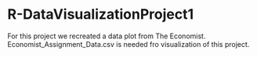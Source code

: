 # R-DataVisualizationProject1
For this project we recreated a data plot from The Economist. 
Economist_Assignment_Data.csv is needed fro visualization of this project.
